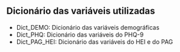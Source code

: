 ## Dicionário das variáveis utilizadas

- Dict_DEMO: Dicionário das variáveis demográficas
- Dict_PHQ: Dicionário das variáveis do PHQ-9
- Dict_PAG_HEI: Dicionário das variáveis do HEI e do PAG
